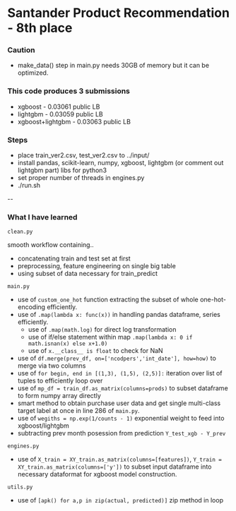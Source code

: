 # Santander Product Recommendation - 8th place

### Caution
* make_data() step in main.py needs 30GB of memory but it can be optimized.

### This code produces 3 submissions
* xgboost - 0.03061 public LB
* lightgbm - 0.03059 public LB
* xgboost+lightgbm - 0.03063 public LB

### Steps
* place train_ver2.csv, test_ver2.csv to ../input/
* install pandas, scikit-learn, numpy, xgboost, lightgbm (or comment out lightgbm part) libs for python3
* set proper number of threads in engines.py
* ./run.sh

--
### What I have learned

```clean.py```

smooth workflow containing..

- concatenating train and test set at first
- preprocessing, feature engineering on single big table
- using subset of data necessary for train_predict

```main.py```

- use of ```custom_one_hot``` function extracting the subset of whole one-hot-encoding efficiently.
- use of ```.map(lambda x: func(x))``` in handling pandas dataframe, series efficiently.
    - use of ```.map(math.log)``` for direct log transformation
    - use of if/else statement within map ```.map(lambda x: 0 if math.isnan(x) else x+1.0)``` 
    - use of ```x.__class__ is float``` to check for NaN
- use of ```df.merge(prev_df, on=['ncodpers','int_date'], how=how)``` to merge via two columns
- use of ```for begin, end in [(1,3), (1,5), (2,5)]:``` iteration over list of tuples to efficiently loop over
- use of ```mp_df = train_df.as_matrix(columns=prods)``` to subset dataframe to form numpy array directly
- smart method to obtain purchase user data and get single multi-class target label at once in line 286 of ```main.py```.
- use of ```wegiths = np.exp(1/counts - 1)``` exponential weight to feed into xgboost/lightgbm
- subtracting prev month posession from prediction ```Y_test_xgb - Y_prev``` 

```engines.py```

- use of ```X_train = XY_train.as_matrix(columns=[features])```, ```Y_train = XY_train.as_matrix(columns=['y'])``` to subset input dataframe into necessary dataformat for xgboost model construction. 

```utils.py```
- use of ```[apk() for a,p in zip(actual, predicted)]``` zip method in loop

